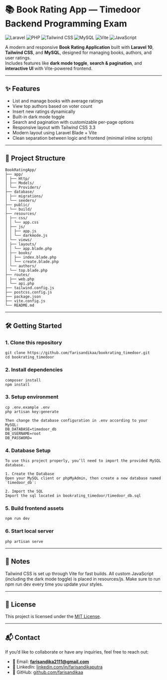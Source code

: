 # 📚 Book Rating App — Timedoor Backend Programming Exam

![Laravel](https://img.shields.io/badge/Laravel-10-FF2D20?style=flat&logo=laravel)
![PHP](https://img.shields.io/badge/PHP-8.2-777BB4?style=flat&logo=php)
![Tailwind CSS](https://img.shields.io/badge/Tailwind_CSS-3.3.3-06B6D4?style=flat&logo=tailwind-css)
![MySQL](https://img.shields.io/badge/MySQL-8.0-4479A1?style=flat&logo=mysql)
![Vite](https://img.shields.io/badge/Vite-Bundler-646CFF?style=flat&logo=vite)
![JavaScript](https://img.shields.io/badge/JavaScript-ES6-F7DF1E?style=flat&logo=javascript)

A modern and responsive **Book Rating Application** built with **Laravel 10**, **Tailwind CSS**, and **MySQL**, designed for managing books, authors, and user ratings.  
Includes features like **dark mode toggle**, **search & pagination**, and **interactive UI** with Vite-powered frontend.

---

## ✨ Features

- List and manage books with average ratings  
- View top authors based on voter count  
- Insert new ratings dynamically  
- Built-in dark mode toggle  
- Search and pagination with customizable per-page options  
- Responsive layout with Tailwind CSS 3.3  
- Modern layout using Laravel Blade + Vite  
- Clean separation between logic and frontend (minimal inline scripts) 

---

## 📂 Project Structure
```
BookRatingApp/
├── app/
│ ├── Http/
│ ├── Models/
│ └── Providers/
├── database/
│ ├── migrations/
│ └── seeders/
├── public/
│ └── build/
├── resources/
│ ├── css/
│ │ └── app.css
│ ├── js/
│ │ ├── app.js
│ │ └── darkmode.js
│ └── views/
│ ├── layouts/
│ │ └── app.blade.php
│ ├── books/
│ │ ├── index.blade.php
│ │ └── create.blade.php
│ └── authors/
│ └── top.blade.php
├── routes/
│ ├── web.php
│ └── api.php
├── tailwind.config.js
├── postcss.config.js
├── package.json
├── vite.config.js
└── README.md
```

---

## 🛠️ Getting Started

### 1. Clone this repository
```
git clone https://github.com/farisandikaa/bookrating_timedoor.git
cd bookrating_timedoor
```

### 2. Install dependencies
```
composer install
npm install
```

### 3. Setup environment
```
cp .env.example .env
php artisan key:generate

Then change the database configuration in .env according to your MySQL:
DB_DATABASE=timedoor_db
DB_USERNAME=root
DB_PASSWORD=
```


### 4. Database Setup
```
To use this project properly, you’ll need to import the provided MySQL database.

1. Create the Database
Open your MySQL client or phpMyAdmin, then create a new database named `timedoor_db`:

2. Import the SQL
Import the sql located in bookrating_timedoor/timedoor_db.sql
```

### 5. Build frontend assets
```
npm run dev
```

### 6. Start local server
```
php artisan serve
```
---

## 🧠 Notes
Tailwind CSS is set up through Vite for fast builds.
All custom JavaScript (including the dark mode toggle) is placed in resources/js.
Make sure to run npm run dev every time you update your styles.

---

## 📜 License
This project is licensed under the [MIT License](LICENSE).

---

## 📬 Contact
If you’d like to collaborate or have any inquiries, feel free to reach out:

- 📧 Email: **farisandika2111@gmail.com**
- 💼 LinkedIn: [linkedin.com/in/farisandikaputra](https://linkedin.com/in/farisandikaputra)
- 🐙 GitHub: [github.com/farisandikaa](https://github.com/farisandikaa)
